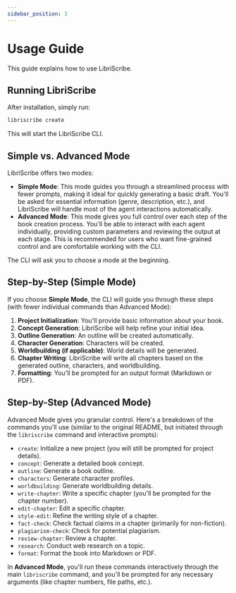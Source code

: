 ```yaml
---
sidebar_position: 3
---
```


# Usage Guide

This guide explains how to use LibriScribe.

## Running LibriScribe

After installation, simply run:

```bash
libriscribe create
```

This will start the LibriScribe CLI.

## Simple vs. Advanced Mode

LibriScribe offers two modes:

- **Simple Mode**: This mode guides you through a streamlined process with fewer prompts, making it ideal for quickly generating a basic draft. You'll be asked for essential information (genre, description, etc.), and LibriScribe will handle most of the agent interactions automatically.
- **Advanced Mode**: This mode gives you full control over each step of the book creation process. You'll be able to interact with each agent individually, providing custom parameters and reviewing the output at each stage. This is recommended for users who want fine-grained control and are comfortable working with the CLI.

The CLI will ask you to choose a mode at the beginning.

## Step-by-Step (Simple Mode)

If you choose **Simple Mode**, the CLI will guide you through these steps (with fewer individual commands than Advanced Mode):

1. **Project Initialization**: You'll provide basic information about your book.
2. **Concept Generation**: LibriScribe will help refine your initial idea.
3. **Outline Generation**: An outline will be created automatically.
4. **Character Generation**: Characters will be created.
5. **Worldbuilding (if applicable)**: World details will be generated.
6. **Chapter Writing**: LibriScribe will write all chapters based on the generated outline, characters, and worldbuilding.
7. **Formatting**: You'll be prompted for an output format (Markdown or PDF).

## Step-by-Step (Advanced Mode)

Advanced Mode gives you granular control. Here's a breakdown of the commands you'll use (similar to the original README, but initiated through the `libriscribe` command and interactive prompts):

- `create`: Initialize a new project (you will still be prompted for project details).
- `concept`: Generate a detailed book concept.
- `outline`: Generate a book outline.
- `characters`: Generate character profiles.
- `worldbuilding`: Generate worldbuilding details.
- `write-chapter`: Write a specific chapter (you'll be prompted for the chapter number).
- `edit-chapter`: Edit a specific chapter.
- `style-edit`: Refine the writing style of a chapter.
- `fact-check`: Check factual claims in a chapter (primarily for non-fiction).
- `plagiarism-check`: Check for potential plagiarism.
- `review-chapter`: Review a chapter.
- `research`: Conduct web research on a topic.
- `format`: Format the book into Markdown or PDF.

In **Advanced Mode**, you'll run these commands interactively through the main `libriscribe` command, and you'll be prompted for any necessary arguments (like chapter numbers, file paths, etc.).
